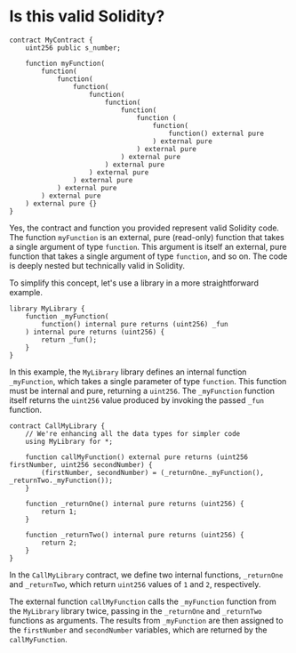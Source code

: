 # Is this valid Solidity?

```
contract MyContract {
    uint256 public s_number;

    function myFunction(
        function(
            function(
                function(
                    function(
                        function(
                            function(
                                function (
                                    function(
                                        function() external pure 
                                    ) external pure 
                                ) external pure 
                            ) external pure 
                        ) external pure 
                    ) external pure 
                ) external pure 
            ) external pure 
        ) external pure 
    ) external pure {}
}
```

Yes, the contract and function you provided represent valid Solidity code. The function ```myFunction``` is an external, pure (read-only) function that takes a single argument of type ```function```. This argument is itself an external, pure function that takes a single argument of type ```function```, and so on. The code is deeply nested but technically valid in Solidity.

To simplify this concept, let's use a library in a more straightforward example.

```
library MyLibrary {
    function _myFunction(
        function() internal pure returns (uint256) _fun
    ) internal pure returns (uint256) {
        return _fun();
    }
}
```

In this example, the ```MyLibrary``` library defines an internal function ```_myFunction```, which takes a single parameter of type ```function```. This function must be internal and pure, returning a ```uint256```. The ```_myFunction``` function itself returns the ```uint256``` value produced by invoking the passed ```_fun``` function.

```
contract CallMyLibrary {
    // We're enhancing all the data types for simpler code
    using MyLibrary for *;

    function callMyFunction() external pure returns (uint256 firstNumber, uint256 secondNumber) {
        (firstNumber, secondNumber) = (_returnOne._myFunction(), _returnTwo._myFunction());
    }

    function _returnOne() internal pure returns (uint256) {
        return 1;
    }

    function _returnTwo() internal pure returns (uint256) {
        return 2;
    }
}
```

In the ```CallMyLibrary``` contract, we define two internal functions, ```_returnOne``` and ```_returnTwo```, which return ```uint256``` values of ```1``` and ```2```, respectively.

The external function ```callMyFunction``` calls the ```_myFunction``` function from the ```MyLibrary``` library twice, passing in the ```_returnOne``` and ```_returnTwo``` functions as arguments. The results from ```_myFunction``` are then assigned to the ```firstNumber``` and ```secondNumber``` variables, which are returned by the ```callMyFunction```.